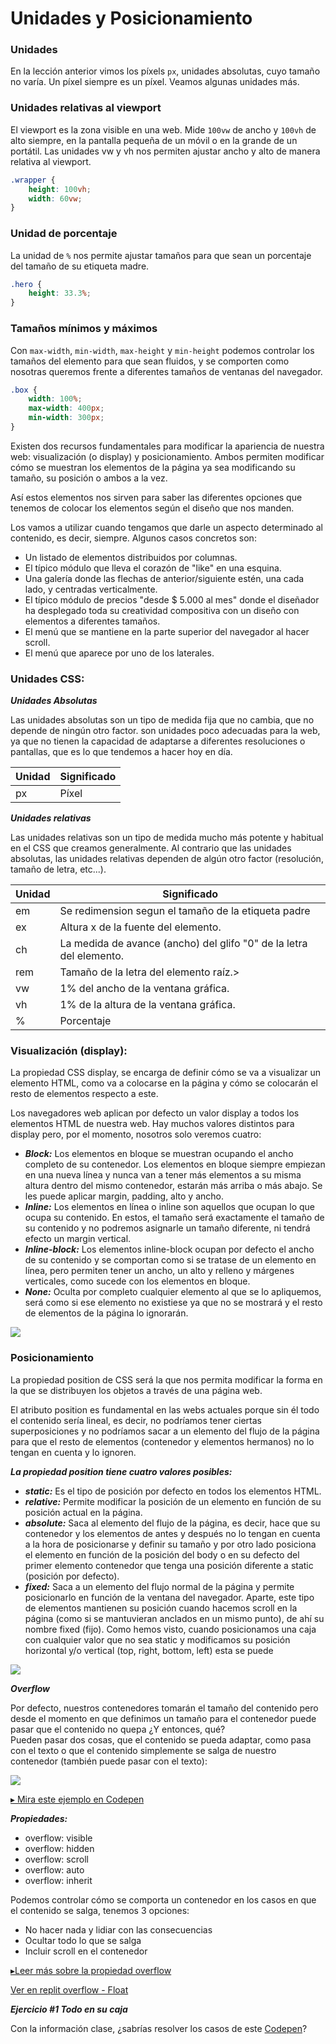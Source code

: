 # Unidades y Posicionamiento

### Unidades

En la lección anterior vimos los píxels `px`, unidades absolutas, cuyo tamaño no varía. Un píxel siempre es un píxel. Veamos algunas unidades más.

### Unidades relativas al viewport

El viewport es la zona visible en una web. Mide `100vw` de ancho y `100vh` de alto siempre, en la pantalla pequeña de un móvil o en la grande de un portátil.
Las unidades vw y vh nos permiten ajustar ancho y alto de manera relativa al viewport.

```css
.wrapper {
    height: 100vh;
    width: 60vw;
}
```

### Unidad de porcentaje

La unidad de `%` nos permite ajustar tamaños para que sean un porcentaje del tamaño de su etiqueta madre.

```css
.hero {
    height: 33.3%;
}
```

### Tamaños mínimos y máximos

Con `max-width`, `min-width`, `max-height` y `min-height` podemos controlar los tamaños del elemento para que sean fluidos, y se comporten como nosotras queremos frente a diferentes tamaños de ventanas del navegador.

```css
.box {
    width: 100%;
    max-width: 400px;
    min-width: 300px;
}
```

Existen dos recursos fundamentales para modificar la apariencia de nuestra web:
visualización (o display) y posicionamiento. Ambos permiten modificar cómo se muestran los elementos de la página ya sea modificando su tamaño, su posición o ambos a la vez.

Así estos elementos nos sirven para saber las diferentes opciones que tenemos de colocar los elementos según el diseño que nos manden.

Los vamos a utilizar cuando tengamos que darle un aspecto determinado al contenido, es decir, siempre. Algunos casos concretos son:
- Un listado de elementos distribuidos por columnas.
- El típico módulo que lleva el corazón de "like" en una esquina.
- Una galería donde las flechas de anterior/siguiente estén, una cada lado, y
centradas verticalmente.
- El típico módulo de precios "desde $ 5.000 al mes" donde el diseñador ha
desplegado toda su creatividad compositiva con un diseño con elementos a diferentes tamaños.
- El menú que se mantiene en la parte superior del navegador al hacer scroll.
- El menú que aparece por uno de los laterales.

### Unidades CSS:

***Unidades Absolutas***

Las unidades absolutas son un tipo de medida fija que no cambia, que no depende de ningún otro factor. son unidades poco adecuadas para la web, ya que no tienen la capacidad de adaptarse a diferentes resoluciones o pantallas, que es lo que tendemos a hacer hoy en día.

| Unidad | Significado|
|--------|------------|
|   px   |    Píxel   |

***Unidades relativas***

Las unidades relativas son un tipo de medida mucho más potente y habitual en el CSS que creamos generalmente. Al contrario que las unidades absolutas, las unidades relativas dependen de algún otro factor (resolución, tamaño de letra, etc...).

| Unidad | Significado                                                           |
|--------|-----------------------------------------------------------------------|
|   em   |Se redimension segun el tamaño de la etiqueta padre                    |
|   ex   |    Altura x de la fuente del elemento.                                |
|   ch   |  La medida de avance (ancho) del glifo "0" de la letra del elemento.  |
|  rem   | Tamaño de la letra del elemento raíz.>                                |
|  vw    | 1% del ancho de la ventana gráfica.                                   |
|   vh   | 1% de la altura de la ventana gráfica.                                |
|   %    | Porcentaje                                                            |
                                                                             

### Visualización (display):
La propiedad CSS display, se encarga de definir cómo se va a visualizar un elemento HTML, como va a colocarse en la página y cómo se colocarán el resto de elementos respecto a este.

Los navegadores web aplican por defecto un valor display a todos los elementos HTML de nuestra web. Hay muchos valores distintos para display pero, por el momento, nosotros solo veremos cuatro:

- ***Block:*** Los elementos en bloque se muestran ocupando el ancho completo de su
contenedor. Los elementos en bloque siempre empiezan en una nueva línea y
nunca van a tener más elementos a su misma altura dentro del mismo contenedor,
estarán más arriba o más abajo. Se les puede aplicar margin, padding, alto y ancho.
- ***Inline:*** Los elementos en línea o inline son aquellos que ocupan lo que ocupa su
contenido. En estos, el tamaño será exactamente el tamaño de su contenido y no
podremos asignarle un tamaño diferente, ni tendrá efecto un margin vertical.
- ***Inline-block:*** Los elementos inline-block ocupan por defecto el ancho de su
contenido y se comportan como si se tratase de un elemento en línea, pero
permiten tener un ancho, un alto y relleno y márgenes verticales, como sucede con
los elementos en bloque.
- ***None:*** Oculta por completo cualquier elemento al que se lo apliquemos, será como
si ese elemento no existiese ya que no se mostrará y el resto de elementos de la
página lo ignorarán.

![](https://storage.googleapis.com/academia-geek-general-bucket/modulo-1/modulo_1_img_22.png)

### Posicionamiento
La propiedad position de CSS será la que nos permita modificar la forma en la que se
distribuyen los objetos a través de una página web.

El atributo position es fundamental en las webs actuales porque sin él todo el contenido sería lineal, es decir, no podríamos tener ciertas superposiciones y no podríamos sacar a un elemento del flujo de la página para que el resto de elementos (contenedor y elementos hermanos) no lo tengan en cuenta y lo ignoren.

***La propiedad position tiene cuatro valores posibles:***
- ***static:*** Es el tipo de posición por defecto en todos los elementos HTML.
- ***relative:*** Permite modificar la posición de un elemento en función de su posición
actual en la página.
- ***absolute:*** Saca al elemento del flujo de la página, es decir, hace que su contenedor y los elementos de antes y después no lo tengan en cuenta a la hora de
posicionarse y definir su tamaño y por otro lado posiciona el elemento en función
de la posición del body o en su defecto del primer elemento contenedor que tenga
una posición diferente a static (posición por defecto).
- ***fixed:*** Saca a un elemento del flujo normal de la página y permite posicionarlo en función de la ventana del navegador. Aparte, este tipo de elementos mantienen su posición cuando hacemos scroll en la página (como si se mantuvieran anclados en un mismo punto), de ahí su nombre fixed (fijo).
Como hemos visto, cuando posicionamos una caja con cualquier valor que no sea static y modificamos su posición horizontal y/o vertical (top, right, bottom, left) esta se puede

![](https://storage.googleapis.com/academia-geek-general-bucket/modulo-1/modulo_1_img_23.png)

***Overflow***

Por defecto, nuestros contenedores tomarán el tamaño del contenido pero desde el momento en que definimos un tamaño para el contenedor puede pasar que el contenido no quepa ¿Y entonces, qué?<br>
Pueden pasar dos cosas, que el contenido se pueda adaptar, como pasa con el texto o que el contenido simplemente se salga de nuestro contenedor (también puede pasar con el texto):

![](https://storage.googleapis.com/academia-geek-general-bucket/modulo-1/modulo_1_img_24.png)

[▸ Mira este ejemplo en Codepen](https://codepen.io/adalab/pen/WzLBwq)

***Propiedades:***
- overflow: visible
- overflow: hidden
- overflow: scroll
- overflow: auto
- overflow: inherit

Podemos controlar cómo se comporta un contenedor en los casos en que el contenido se salga, tenemos 3 opciones:
- No hacer nada y lidiar con las consecuencias
- Ocultar todo lo que se salga
- Incluir scroll en el contenedor

[▸Leer más sobre la propiedad overflow](https://devdocs.io/css/overflow)

[Ver en replit overflow - Float](https://replit.com/@SilviaGarcia1/Float-overflow#style.css)

***Ejercicio #1 Todo en su caja***

Con la información clase, ¿sabrías resolver los casos de este [Codepen](https://codepen.io/adalab/pen/KobLGM)?
